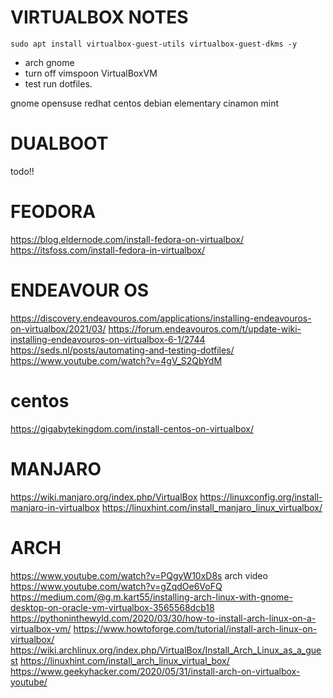 # VIRTUALBOX NOTES

`sudo apt install virtualbox-guest-utils virtualbox-guest-dkms -y`

- arch gnome
- turn off vimspoon VirtualBoxVM
- test run dotfiles.

gnome
opensuse
redhat
centos
debian
elementary
cinamon
mint


# DUALBOOT

todo!!

# FEODORA
https://blog.eldernode.com/install-fedora-on-virtualbox/
https://itsfoss.com/install-fedora-in-virtualbox/

# ENDEAVOUR OS
https://discovery.endeavouros.com/applications/installing-endeavouros-on-virtualbox/2021/03/
https://forum.endeavouros.com/t/update-wiki-installing-endeavouros-on-virtualbox-6-1/2744
https://seds.nl/posts/automating-and-testing-dotfiles/
https://www.youtube.com/watch?v=4gV_S2QbYdM

# centos

https://gigabytekingdom.com/install-centos-on-virtualbox/

# MANJARO

https://wiki.manjaro.org/index.php/VirtualBox
https://linuxconfig.org/install-manjaro-in-virtualbox
https://linuxhint.com/install_manjaro_linux_virtualbox/

# ARCH
https://www.youtube.com/watch?v=PQgyW10xD8s
arch video https://www.youtube.com/watch?v=gZqdOe6VoFQ
https://medium.com/@g.m.kart55/installing-arch-linux-with-gnome-desktop-on-oracle-vm-virtualbox-3565568dcb18
https://pythoninthewyld.com/2020/03/30/how-to-install-arch-linux-on-a-virtualbox-vm/
https://www.howtoforge.com/tutorial/install-arch-linux-on-virtualbox/
https://wiki.archlinux.org/index.php/VirtualBox/Install_Arch_Linux_as_a_guest
https://linuxhint.com/install_arch_linux_virtual_box/
https://www.geekyhacker.com/2020/05/31/install-arch-on-virtualbox-youtube/
